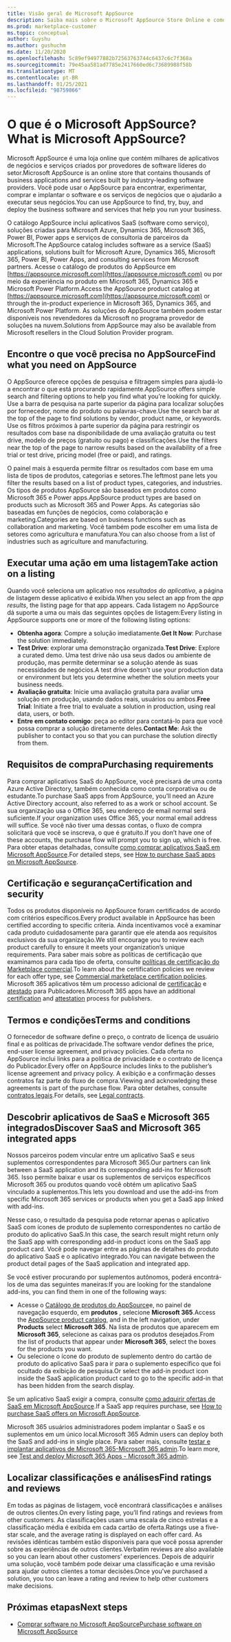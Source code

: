 ```yaml
---
title: Visão geral de Microsoft AppSource
description: Saiba mais sobre o Microsoft AppSource Store Online e como você pode encontrar e catalogar abrangentes de software e soluções.
ms.prod: marketplace-customer
ms.topic: conceptual
author: Guyshu
ms.author: gushuchm
ms.date: 11/20/2020
ms.openlocfilehash: 5c89ef94977882b72563763744c6437c6c7f368a
ms.sourcegitcommit: 79e45aa581ad7785e2417660ed6c73689988f58b
ms.translationtype: MT
ms.contentlocale: pt-BR
ms.lasthandoff: 01/25/2021
ms.locfileid: "98759866"
---
```

# <a name="what-is-microsoft-appsource"></a><span data-ttu-id="fed15-103">O que é o Microsoft AppSource?</span><span class="sxs-lookup"><span data-stu-id="fed15-103">What is Microsoft AppSource?</span></span>

<span data-ttu-id="fed15-104">Microsoft AppSource é uma loja online que contém milhares de aplicativos de negócios e serviços criados por provedores de software líderes do setor.</span><span class="sxs-lookup"><span data-stu-id="fed15-104">Microsoft AppSource is an online store that contains thousands of business applications and services built by industry-leading software providers.</span></span> <span data-ttu-id="fed15-105">Você pode usar o AppSource para encontrar, experimentar, comprar e implantar o software e os serviços de negócios que o ajudarão a executar seus negócios.</span><span class="sxs-lookup"><span data-stu-id="fed15-105">You can use AppSource to find, try, buy, and deploy the business software and services that help you run your business.</span></span>

<span data-ttu-id="fed15-106">O catálogo AppSource inclui aplicativos SaaS (software como serviço), soluções criadas para Microsoft Azure, Dynamics 365, Microsoft 365, Power BI, Power apps e serviços de consultoria de parceiros da Microsoft.</span><span class="sxs-lookup"><span data-stu-id="fed15-106">The AppSource catalog includes software as a service (SaaS) applications, solutions built for Microsoft Azure, Dynamics 365, Microsoft 365, Power BI, Power Apps, and consulting services from Microsoft partners.</span></span> <span data-ttu-id="fed15-107">Acesse o catálogo de produtos do AppSource em [https://appsource.microsoft.com](https://appsource.microsoft.com) ou por meio da experiência no produto em Microsoft 365, Dynamics 365 e Microsoft Power Platform.</span><span class="sxs-lookup"><span data-stu-id="fed15-107">Access the AppSource product catalog at [https://appsource.microsoft.com](https://appsource.microsoft.com) or through the in-product experience in Microsoft 365, Dynamics 365, and Microsoft Power Platform.</span></span> <span data-ttu-id="fed15-108">As soluções do AppSource também podem estar disponíveis nos revendedores da Microsoft no programa provedor de soluções na nuvem.</span><span class="sxs-lookup"><span data-stu-id="fed15-108">Solutions from AppSource may also be available from Microsoft resellers in the Cloud Solution Provider program.</span></span>

## <a name="find-what-you-need-on-appsource"></a><span data-ttu-id="fed15-109">Encontre o que você precisa no AppSource</span><span class="sxs-lookup"><span data-stu-id="fed15-109">Find what you need on AppSource</span></span>

<span data-ttu-id="fed15-110">O AppSource oferece opções de pesquisa e filtragem simples para ajudá-lo a encontrar o que está procurando rapidamente.</span><span class="sxs-lookup"><span data-stu-id="fed15-110">AppSource offers simple search and filtering options to help you find what you’re looking for quickly.</span></span> <span data-ttu-id="fed15-111">Use a barra de pesquisa na parte superior da página para localizar soluções por fornecedor, nome do produto ou palavras-chave.</span><span class="sxs-lookup"><span data-stu-id="fed15-111">Use the search bar at the top of the page to find solutions by vendor, product name, or keywords.</span></span> <span data-ttu-id="fed15-112">Use os filtros próximos à parte superior da página para restringir os resultados com base na disponibilidade de uma avaliação gratuita ou test drive, modelo de preços (gratuito ou pago) e classificações.</span><span class="sxs-lookup"><span data-stu-id="fed15-112">Use the filters near the top of the page to narrow results based on the availability of a free trial or test drive, pricing model (free or paid), and ratings.</span></span>

<span data-ttu-id="fed15-113">O painel mais à esquerda permite filtrar os resultados com base em uma lista de tipos de produtos, categorias e setores.</span><span class="sxs-lookup"><span data-stu-id="fed15-113">The leftmost pane lets you filter the results based on a list of product types, categories, and industries.</span></span> <span data-ttu-id="fed15-114">Os tipos de produtos AppSource são baseados em produtos como Microsoft 365 e Power apps.</span><span class="sxs-lookup"><span data-stu-id="fed15-114">AppSource product types are based on products such as Microsoft 365 and Power Apps.</span></span> <span data-ttu-id="fed15-115">As categorias são baseadas em funções de negócios, como colaboração e marketing.</span><span class="sxs-lookup"><span data-stu-id="fed15-115">Categories are based on business functions such as collaboration and marketing.</span></span> <span data-ttu-id="fed15-116">Você também pode escolher em uma lista de setores como agricultura e manufatura.</span><span class="sxs-lookup"><span data-stu-id="fed15-116">You can also choose from a list of industries such as agriculture and manufacturing.</span></span>

## <a name="take-action-on-a-listing"></a><span data-ttu-id="fed15-117">Executar uma ação em uma listagem</span><span class="sxs-lookup"><span data-stu-id="fed15-117">Take action on a listing</span></span>

<span data-ttu-id="fed15-118">Quando você seleciona um aplicativo nos _resultados do aplicativo_, a página de listagem desse aplicativo é exibida.</span><span class="sxs-lookup"><span data-stu-id="fed15-118">When you select an app from the _app results_, the listing page for that app appears.</span></span> <span data-ttu-id="fed15-119">Cada listagem no AppSource dá suporte a uma ou mais das seguintes opções de listagem:</span><span class="sxs-lookup"><span data-stu-id="fed15-119">Every listing in AppSource supports one or more of the following listing options:</span></span>

- <span data-ttu-id="fed15-120">**Obtenha agora**: Compre a solução imediatamente.</span><span class="sxs-lookup"><span data-stu-id="fed15-120">**Get It Now**: Purchase the solution immediately.</span></span>
- <span data-ttu-id="fed15-121">**Test Drive**: explorar uma demonstração organizada.</span><span class="sxs-lookup"><span data-stu-id="fed15-121">**Test Drive**: Explore a curated demo.</span></span> <span data-ttu-id="fed15-122">Uma test drive não usa seus dados ou ambiente de produção, mas permite determinar se a solução atende às suas necessidades de negócios.</span><span class="sxs-lookup"><span data-stu-id="fed15-122">A test drive doesn’t use your production data or environment but lets you determine whether the solution meets your business needs.</span></span>
- <span data-ttu-id="fed15-123">**Avaliação gratuita**: Inicie uma avaliação gratuita para avaliar uma solução em produção, usando dados reais, usuários ou ambos.</span><span class="sxs-lookup"><span data-stu-id="fed15-123">**Free Trial**: Initiate a free trial to evaluate a solution in production, using real data, users, or both.</span></span>
- <span data-ttu-id="fed15-124">**Entre em contato comigo**: peça ao editor para contatá-lo para que você possa comprar a solução diretamente deles.</span><span class="sxs-lookup"><span data-stu-id="fed15-124">**Contact Me**: Ask the publisher to contact you so that you can purchase the solution directly from them.</span></span>

## <a name="purchasing-requirements"></a><span data-ttu-id="fed15-125">Requisitos de compra</span><span class="sxs-lookup"><span data-stu-id="fed15-125">Purchasing requirements</span></span>

<span data-ttu-id="fed15-126">Para comprar aplicativos SaaS do AppSource, você precisará de uma conta Azure Active Directory, também conhecida como conta corporativa ou de estudante.</span><span class="sxs-lookup"><span data-stu-id="fed15-126">To purchase SaaS apps from AppSource, you’ll need an Azure Active Directory account, also referred to as a work or school account.</span></span> <span data-ttu-id="fed15-127">Se sua organização usa o Office 365, seu endereço de email normal será suficiente.</span><span class="sxs-lookup"><span data-stu-id="fed15-127">If your organization uses Office 365, your normal email address will suffice.</span></span> <span data-ttu-id="fed15-128">Se você não tiver uma dessas contas, o fluxo de compra solicitará que você se inscreva, o que é gratuito.</span><span class="sxs-lookup"><span data-stu-id="fed15-128">If you don’t have one of these accounts, the purchase flow will prompt you to sign up, which is free.</span></span> <span data-ttu-id="fed15-129">Para obter etapas detalhadas, consulte [como comprar aplicativos SaaS em Microsoft AppSource](purchase-software-appsource.md).</span><span class="sxs-lookup"><span data-stu-id="fed15-129">For detailed steps, see [How to purchase SaaS apps on Microsoft AppSource](purchase-software-appsource.md).</span></span>

## <a name="certification-and-security"></a><span data-ttu-id="fed15-130">Certificação e segurança</span><span class="sxs-lookup"><span data-stu-id="fed15-130">Certification and security</span></span>

<span data-ttu-id="fed15-131">Todos os produtos disponíveis no AppSource foram certificados de acordo com critérios específicos.</span><span class="sxs-lookup"><span data-stu-id="fed15-131">Every product available in AppSource has been certified according to specific criteria.</span></span> <span data-ttu-id="fed15-132">Ainda incentivamos você a examinar cada produto cuidadosamente para garantir que ele atenda aos requisitos exclusivos da sua organização.</span><span class="sxs-lookup"><span data-stu-id="fed15-132">We still encourage you to review each product carefully to ensure it meets your organization’s unique requirements.</span></span> <span data-ttu-id="fed15-133">Para saber mais sobre as políticas de certificação que examinamos para cada tipo de oferta, consulte [políticas de certificação do Marketplace comercial](/legal/marketplace/certification-policies).</span><span class="sxs-lookup"><span data-stu-id="fed15-133">To learn about the certification policies we review for each offer type, see [Commercial marketplace certification policies](/legal/marketplace/certification-policies).</span></span> <span data-ttu-id="fed15-134">Microsoft 365 aplicativos têm um processo adicional de [certificação](/microsoft-365-app-certification/docs/enterprise-app-certification-guide) e [atestado](/microsoft-365-app-certification/docs/enterprise-app-attestation-guide) para Publicadores.</span><span class="sxs-lookup"><span data-stu-id="fed15-134">Microsoft 365 apps have an additional [certification](/microsoft-365-app-certification/docs/enterprise-app-certification-guide) and [attestation](/microsoft-365-app-certification/docs/enterprise-app-attestation-guide) process for publishers.</span></span>

## <a name="terms-and-conditions"></a><span data-ttu-id="fed15-135">Termos e condições</span><span class="sxs-lookup"><span data-stu-id="fed15-135">Terms and conditions</span></span>

<span data-ttu-id="fed15-136">O fornecedor de software define o preço, o contrato de licença de usuário final e as políticas de privacidade.</span><span class="sxs-lookup"><span data-stu-id="fed15-136">The software vendor defines the price, end-user license agreement, and privacy policies.</span></span> <span data-ttu-id="fed15-137">Cada oferta no AppSource inclui links para a política de privacidade e o contrato de licença do Publicador.</span><span class="sxs-lookup"><span data-stu-id="fed15-137">Every offer on AppSource includes links to the publisher’s license agreement and privacy policy.</span></span> <span data-ttu-id="fed15-138">A exibição e a confirmação desses contratos faz parte do fluxo de compra.</span><span class="sxs-lookup"><span data-stu-id="fed15-138">Viewing and acknowledging these agreements is part of the purchase flow.</span></span> <span data-ttu-id="fed15-139">Para obter detalhes, consulte [contratos legais](legal-contracts.md).</span><span class="sxs-lookup"><span data-stu-id="fed15-139">For details, see [Legal contracts](legal-contracts.md).</span></span>

## <a name="discover-saas-and-microsoft-365-integrated-apps"></a><span data-ttu-id="fed15-140">Descobrir aplicativos de SaaS e Microsoft 365 integrados</span><span class="sxs-lookup"><span data-stu-id="fed15-140">Discover SaaS and Microsoft 365 integrated apps</span></span>

<span data-ttu-id="fed15-141">Nossos parceiros podem vincular entre um aplicativo SaaS e seus suplementos correspondentes para Microsoft 365.</span><span class="sxs-lookup"><span data-stu-id="fed15-141">Our partners can link between a SaaS application and its corresponding add-ins for Microsoft 365.</span></span> <span data-ttu-id="fed15-142">Isso permite baixar e usar os suplementos de serviços específicos Microsoft 365 ou produtos quando você obtém um aplicativo SaaS vinculado a suplementos.</span><span class="sxs-lookup"><span data-stu-id="fed15-142">This lets you download and use the add-ins from specific Microsoft 365 services or products when you get a SaaS app linked with add-ins.</span></span>

<span data-ttu-id="fed15-143">Nesse caso, o resultado da pesquisa pode retornar apenas o aplicativo SaaS com ícones de produto de suplemento correspondentes no cartão de produto do aplicativo SaaS.</span><span class="sxs-lookup"><span data-stu-id="fed15-143">In this case, the search result might return only the SaaS app with corresponding add-in product icons on the SaaS app product card.</span></span> <span data-ttu-id="fed15-144">Você pode navegar entre as páginas de detalhes do produto do aplicativo SaaS e o aplicativo integrado.</span><span class="sxs-lookup"><span data-stu-id="fed15-144">You can navigate between the product detail pages of the SaaS application and integrated app.</span></span>

<span data-ttu-id="fed15-145">Se você estiver procurando por suplementos autônomos, poderá encontrá-los de uma das seguintes maneiras:</span><span class="sxs-lookup"><span data-stu-id="fed15-145">If you are looking for the standalone add-ins, you can find them in one of the following ways:</span></span>

- <span data-ttu-id="fed15-146">Acesse o [Catálogo de produtos do AppSource](https://appsource.microsoft.com/marketplace/apps/)e, no painel de navegação esquerdo, em **produtos** , selecione **Microsoft 365**.</span><span class="sxs-lookup"><span data-stu-id="fed15-146">Access the [AppSource product catalog](https://appsource.microsoft.com/marketplace/apps/), and in the left navigation, under **Products** select **Microsoft 365**.</span></span> <span data-ttu-id="fed15-147">Na lista de produtos que aparecem em **Microsoft 365**, selecione as caixas para os produtos desejados.</span><span class="sxs-lookup"><span data-stu-id="fed15-147">From the list of products that appear under **Microsoft 365**, select the boxes for the products you want.</span></span>
- <span data-ttu-id="fed15-148">Ou selecione o ícone do produto de suplemento dentro do cartão de produto do aplicativo SaaS para ir para o suplemento específico que foi ocultado da exibição de pesquisa.</span><span class="sxs-lookup"><span data-stu-id="fed15-148">Or select the add-in product icon inside the SaaS application product card to go to the specific add-in that has been hidden from the search display.</span></span>

<span data-ttu-id="fed15-149">Se um aplicativo SaaS exigir a compra, consulte [como adquirir ofertas de SaaS em Microsoft AppSource](purchase-software-appsource.md).</span><span class="sxs-lookup"><span data-stu-id="fed15-149">If a SaaS app requires purchase, see [How to purchase SaaS offers on Microsoft AppSource](purchase-software-appsource.md).</span></span>

<span data-ttu-id="fed15-150">Microsoft 365 usuários administradores podem implantar o SaaS e os suplementos em um único local.</span><span class="sxs-lookup"><span data-stu-id="fed15-150">Microsoft 365 Admin users can deploy both the SaaS and add-ins in single place.</span></span> <span data-ttu-id="fed15-151">Para saber mais, consulte [testar e implantar aplicativos de Microsoft 365-Microsoft 365 admin](/microsoft-365/admin/manage/test-and-deploy-microsoft-365-apps).</span><span class="sxs-lookup"><span data-stu-id="fed15-151">To learn more, see [Test and deploy Microsoft 365 Apps - Microsoft 365 admin](/microsoft-365/admin/manage/test-and-deploy-microsoft-365-apps).</span></span>

## <a name="find-ratings-and-reviews"></a><span data-ttu-id="fed15-152">Localizar classificações e análises</span><span class="sxs-lookup"><span data-stu-id="fed15-152">Find ratings and reviews</span></span>

<span data-ttu-id="fed15-153">Em todas as páginas de listagem, você encontrará classificações e análises de outros clientes.</span><span class="sxs-lookup"><span data-stu-id="fed15-153">On every listing page, you’ll find ratings and reviews from other customers.</span></span> <span data-ttu-id="fed15-154">As classificações usam uma escala de cinco estrelas e a classificação média é exibida em cada cartão de oferta.</span><span class="sxs-lookup"><span data-stu-id="fed15-154">Ratings use a five-star scale, and the average rating is displayed on each offer card.</span></span> <span data-ttu-id="fed15-155">As revisões idênticas também estão disponíveis para que você possa aprender sobre as experiências de outros clientes.</span><span class="sxs-lookup"><span data-stu-id="fed15-155">Verbatim reviews are also available so you can learn about other customers’ experiences.</span></span> <span data-ttu-id="fed15-156">Depois de adquirir uma solução, você também pode deixar uma classificação e uma revisão para ajudar outros clientes a tomar decisões.</span><span class="sxs-lookup"><span data-stu-id="fed15-156">Once you’ve purchased a solution, you too can leave a rating and review to help other customers make decisions.</span></span>

## <a name="next-steps"></a><span data-ttu-id="fed15-157">Próximas etapas</span><span class="sxs-lookup"><span data-stu-id="fed15-157">Next steps</span></span>

- [<span data-ttu-id="fed15-158">Comprar software no Microsoft AppSource</span><span class="sxs-lookup"><span data-stu-id="fed15-158">Purchase software on Microsoft AppSource</span></span>](purchase-software-appsource.md)
